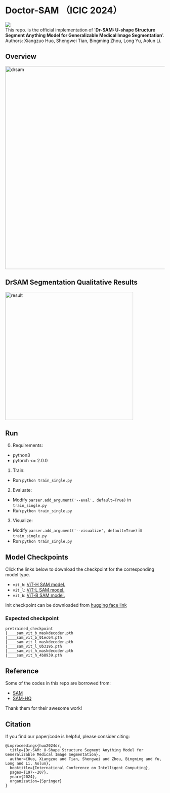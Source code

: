 # Doctor-SAM （ICIC 2024）
![](https://img.shields.io/github/license/huoxiangzuo/Doctor-SAM)  
This repo. is the official implementation of '**Dr-SAM: U-shape Structure Segment Anything Model for Generalizable Medical Image Segmentation**'.   
Authors: Xiangzuo Huo, Shengwei Tian, Bingming Zhou, Long Yu, Aolun Li.  

## Overview
<!-- <img width="1395" alt="drsam" src="https://github.com/huoxiangzuo/Doctor-SAM/assets/57312968/2524a914-f4c5-46c6-bf56-85b0d6ec8d1e"> -->
<img width="640" alt="drsam" src="https://github.com/huoxiangzuo/Doctor-SAM/assets/57312968/2524a914-f4c5-46c6-bf56-85b0d6ec8d1e">

## DrSAM Segmentation Qualitative Results
<!-- <img src="https://github.com/huoxiangzuo/Doctor-SAM/assets/57312968/bd81ce6d-a1df-4ab0-975f-71d604c16895" width="75%"> -->
<img width="404" alt="result" src="https://github.com/huoxiangzuo/Doctor-SAM/assets/57312968/bd81ce6d-a1df-4ab0-975f-71d604c16895">

## Run
0. Requirements:
* python3
* pytorch <= 2.0.0

1. Train:
* Run `python train_single.py`

2. Evaluate:
* Modify `parser.add_argument('--eval', default=True)` in `train_single.py`
* Run `python train_single.py`

3. Visualize:
* Modify `parser.add_argument('--visualize', default=True)` in `train_single.py`
* Run `python train_single.py`

## <a name="Models"></a>Model Checkpoints

Click the links below to download the checkpoint for the corresponding model type.

- `vit_h`: [ViT-H SAM model.](https://dl.fbaipublicfiles.com/segment_anything/sam_vit_h_4b8939.pth)
- `vit_l`: [ViT-L SAM model.](https://dl.fbaipublicfiles.com/segment_anything/sam_vit_l_0b3195.pth)
- `vit_b`: [ViT-B SAM model.](https://dl.fbaipublicfiles.com/segment_anything/sam_vit_b_01ec64.pth)

Init checkpoint can be downloaded from [hugging face link](https://huggingface.co/sam-hq-team/sam-hq-training/tree/main/pretrained_checkpoint)

### Expected checkpoint

```
pretrained_checkpoint
|____sam_vit_b_maskdecoder.pth
|____sam_vit_b_01ec64.pth
|____sam_vit_l_maskdecoder.pth
|____sam_vit_l_0b3195.pth
|____sam_vit_h_maskdecoder.pth
|____sam_vit_h_4b8939.pth

```

## Reference
Some of the codes in this repo are borrowed from:  
* [SAM](https://github.com/facebookresearch/segment-anything)  
* [SAM-HQ](https://github.com/SysCV/sam-hq)
  
Thank them for their awesome work!

## Citation

If you find our paper/code is helpful, please consider citing:

```
@inproceedings{huo2024dr,
  title={Dr-SAM: U-Shape Structure Segment Anything Model for Generalizable Medical Image Segmentation},
  author={Huo, Xiangzuo and Tian, Shengwei and Zhou, Bingming and Yu, Long and Li, Aolun},
  booktitle={International Conference on Intelligent Computing},
  pages={197--207},
  year={2024},
  organization={Springer}
}
```
